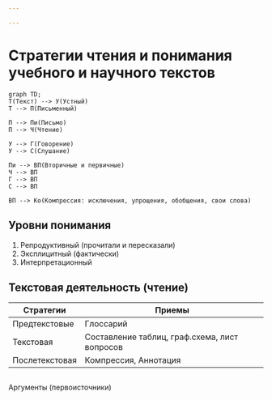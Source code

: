 ```yaml
---

---
```

# Стратегии чтения и понимания учебного и научного текстов
```mermaid
graph TD;
Т(Текст) --> У(Устный)
Т --> П(Письменный)

П --> Пи(Письмо)
П --> Ч(Чтение)

У --> Г(Говорение)
У --> С(Слушание)

Пи --> ВП(Вторичные и первичные)
Ч --> ВП
Г --> ВП
С --> ВП

ВП --> Ко(Компрессия: исключения, упрощения, обобщения, свои слова)
```

## Уровни понимания
1. Репродуктивный (прочитали и пересказали) 
2. Эксплицитный (фактически)
3. Интерпретационный

## Текстовая деятельность (чтение)
| Стратегии      | Приемы                                        |
|----------------|-----------------------------------------------|
| Предтекстовые  | Глоссарий                                     |
| Текстовая      | Составление таблиц, граф.схема, лист вопросов |
| Послетекстовая | Компрессия, Аннотация                                    |

## 
Аргументы (первоисточники)